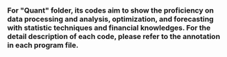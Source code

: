 ### For "Quant" folder, its codes aim to show the proficiency on data processing and analysis, optimization, and forecasting with statistic techniques and financial knowledges. For the detail description of each code, please refer to the annotation in each program file.
